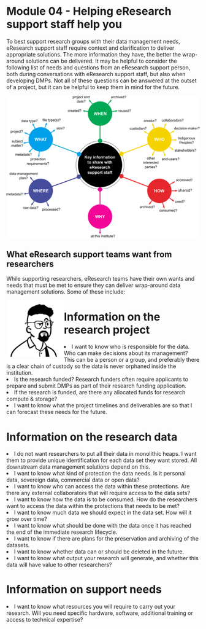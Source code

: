 # Module 04 - Helping eResearch support staff help you

To best support research groups with their data management needs, eResearch support staff require context and clarification to deliver appropriate solutions. The more information they have, the better the wrap-around solutions can be delivered. It may be helpful to consider the following list of needs and questions from an eResearch support person, both during conversations with eResearch support staff, but also when developing DMPs. Not all of these questions can be answered at the outset of a project, but it can be helpful to keep them in mind for the future.

![The who, what, when, where, why, and how of data management](../figures/5Ws-eResearch-support-staff-draft-v2.png)

## What eResearch support teams want from researchers

While supporting researchers, eResearch teams have their own wants and needs that must be met to ensure they can deliver wrap-around data management solutions. Some of these include:

<p>
<img src="https://github.com/GenomicsAotearoa/data-management-resources/blob/main/docs/figures/Darryl-profile.png?raw=true" style="float:left;width:150px;" alt="Profile image of eResearch manager Darryl">
  
  
  
 # Information on the research project
  <li>I want to know who is responsible for the data. Who can make decisions about its management?  This can be a person or a group, and preferably there is a clear chain of custody so the data is never orphaned inside the institution.</li>
  <li>Is the research funded? Research funders often require applicants to prepare and submit DMPs as part of their research funding application.</li>
  <li>If the research is funded, are there any allocated funds for research compute & storage?</li>
  <li>I want to know what the project timelines and deliverables are so that I can forecast these needs for the future.</li>

  
#  Information on the research data
  <li>I do not want researchers to put all their data in monolithic heaps. I want them to provide unique identification for each data set they want stored. All downstream data management solutions depend on this.</li>
  <li>I want to know what kind of protection the data needs. Is it personal data, sovereign data, commercial data or open data?</li>
  <li>I want to know who can access the data within these protections. Are there any external collaborators that will require access to the data sets?</li>
  <li>I want to know how the data is to be consumed. How do the researchers want to access the data within the protections that needs to be met?</li>
  <li>I want to know much data we should expect in the data set. How will it grow over time?</li>
  <li>I want to know what should be done with the data once it has reached the end of the immediate research lifecycle.</li>
  <li>I want to know if there are plans for the preservation and archiving of the datasets.</li>
  <li>I want to know whether data can or should be deleted in the future.</li>
  <li>I want to know what output your research will generate, and whether this data will have value to other researchers?</li>

  
#  Information on support needs
  <li>I want to know what resources you will require to carry out your research. Will you need specific hardware, software, additional training or access to technical expertise?</li>
 
  
  
  
</p>
